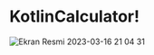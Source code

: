 # KotlinCalculator!

![Ekran Resmi 2023-03-16 21 04 31](https://user-images.githubusercontent.com/37351493/225711985-1cdc006b-1f81-4e0b-a5ab-0e2310d0e444.png)
